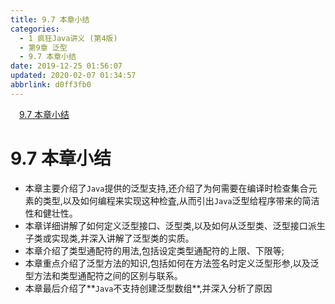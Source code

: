 ```yaml
---
title: 9.7 本章小结
categories: 
  - 1 疯狂Java讲义 (第4版)
  - 第9章 泛型
  - 9.7 本章小结
date: 2019-12-25 01:56:07
updated: 2020-02-07 01:34:57
abbrlink: d0ff3fb0
---
```

<div id='my_toc'><a href="/JavaReadingNotes/d0ff3fb0/#9-7-本章小结" class="header_1">9.7 本章小结</a>&nbsp;<br></div>
<style>.header_1{margin-left: 1em;}.header_2{margin-left: 2em;}.header_3{margin-left: 3em;}.header_4{margin-left: 4em;}.header_5{margin-left: 5em;}.header_6{margin-left: 6em;}</style>
<!--more-->
<script>if (navigator.platform.search('arm')==-1){document.getElementById('my_toc').style.display = 'none';}var e,p = document.getElementsByTagName('p');while (p.length>0) {e = p[0];e.parentElement.removeChild(e);}</script>

<!--end-->
# 9.7 本章小结
- 本章主要介绍了`Java`提供的泛型支持,还介绍了为何需要在编译时检查集合元素的类型,以及如何编程来实现这种检査,从而引出`Java`泛型给程序带来的简洁性和健壮性。
- 本章详细讲解了如何定义泛型接口、泛型类,以及如何从泛型类、泛型接口派生子类或实现类,并深入讲解了泛型类的实质。
- 本章介绍了类型通配符的用法,包括设定类型通配符的上限、下限等;
- 本章重点介绍了泛型方法的知识,包括如何在方法签名时定义泛型形参,以及泛型方法和类型通配符之间的区别与联系。
- 本章最后介绍了**`Java`不支持创建泛型数组**,并深入分析了原因
